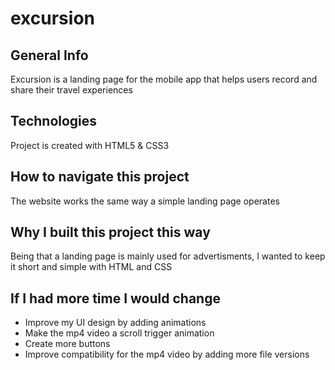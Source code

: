 # excursion
## General Info
Excursion is a landing page for the mobile app that helps users record and share their travel experiences
## Technologies
Project is created with HTML5 & CSS3
## How to navigate this project 
The website works the same way a simple landing page operates
## Why I built this project this way
Being that a landing page is mainly used for advertisments, I wanted to keep it short and simple with HTML and CSS
## If I had more time I would change 
* Improve my UI design by adding animations
* Make the mp4 video a scroll trigger animation 
* Create more buttons
* Improve compatibility for the mp4 video by adding more file versions

